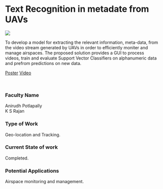 # Text Recognition in metadate from UAVs

![](https://i.imgur.com/jphMGKf.png)

To develop a model for extracting the relevant information, meta-data, from the video stream generated by UAVs in order to efficiently moniter and manage airspaces. The proposed solution provides a GUI to process videos, train and evaluate Support Vector Classifiers on alphanumeric data and prefrom predictions on new data.

[Poster](11.%20Text%20Recognition%20in%20metadate%20from%20UAVs.pdf)
[Video](https://youtu.be/1UvoUcwi4Fg)

<br>


### Faculty Name

Anirudh Potlapally<br>
K S Rajan


### Type of Work

Geo-location and Tracking.


### Current State of work

Completed.


### Potential Applications

Airspace monitoring and management.
